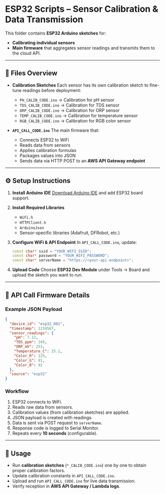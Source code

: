 # ESP32 Scripts – Sensor Calibration & Data Transmission

This folder contains **ESP32 Arduino sketches** for:

* **Calibrating individual sensors**
* **Main firmware** that aggregates sensor readings and transmits them to the cloud API.

---

## 📂 Files Overview

* **Calibration Sketches**
  Each sensor has its own calibration sketch to fine-tune readings before deployment:

  * `PH_CALIB_CODE.ino` → Calibration for pH sensor
  * `TDS_CALIB_CODE.ino` → Calibration for TDS sensor
  * `ORP_CALIB_CODE.ino` → Calibration for ORP sensor
  * `TEMP_CALIB_CODE.ino` → Calibration for temperature sensor
  * `RGB_CALIB_CODE.ino` → Calibration for RGB color sensor

* **`API_CALL_CODE.ino`**
  The main firmware that:

  * Connects ESP32 to WiFi
  * Reads data from sensors
  * Applies calibration formulas
  * Packages values into JSON
  * Sends data via HTTP POST to an **AWS API Gateway endpoint**

---

## ⚙️ Setup Instructions

1. **Install Arduino IDE**
   [Download Arduino IDE](https://www.arduino.cc/en/software) and add ESP32 board support.

2. **Install Required Libraries**

   * `WiFi.h`
   * `HTTPClient.h`
   * `ArduinoJson`
   * Sensor-specific libraries (Adafruit, DFRobot, etc.)

3. **Configure WiFi & API Endpoint**
   In `API_CALL_CODE.ino`, update:

   ```cpp
   const char* ssid = "YOUR_WIFI_SSID";
   const char* password = "YOUR_WIFI_PASSWORD";
   const char* serverName = "https://<your-api-endpoint>";
   ```

4. **Upload Code**
   Choose **ESP32 Dev Module** under Tools → Board and upload the sketch you want to run.

---

## 📡 API Call Firmware Details

### Example JSON Payload

```json
{
  "device_id": "esp32_001",
  "timestamp": 1234567,
  "sensor_readings": {
    "pH": 7.12,
    "TDS_ppm": 245,
    "ORP_mV": 253,
    "Temperature_C": 25.1,
    "Color_R": 125,
    "Color_G": 81,
    "Color_B": 92
  },
  "source": "esp32"
}
```

### Workflow

1. ESP32 connects to WiFi.
2. Reads raw data from sensors.
3. Calibration values (from calibration sketches) are applied.
4. JSON payload is created with readings.
5. Data is sent via POST request to `serverName`.
6. Response code is logged to Serial Monitor.
7. Repeats every **10 seconds** (configurable).

---

## 🚀 Usage

* Run **calibration sketches** (`*_CALIB_CODE.ino`) one by one to obtain proper calibration factors.
* Update calibration constants in `API_CALL_CODE.ino`.
* Upload and run `API_CALL_CODE.ino` for live data transmission.
* Verify reception in **AWS API Gateway / Lambda logs**.